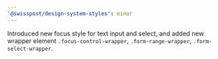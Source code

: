 ```yaml
---
'@swisspost/design-system-styles': minor
---
```


Introduced new focus style for text input and select, and added new wrapper element `.focus-control-wrapper`, `.form-range-wrapper`, `.form-select-wrapper`.
